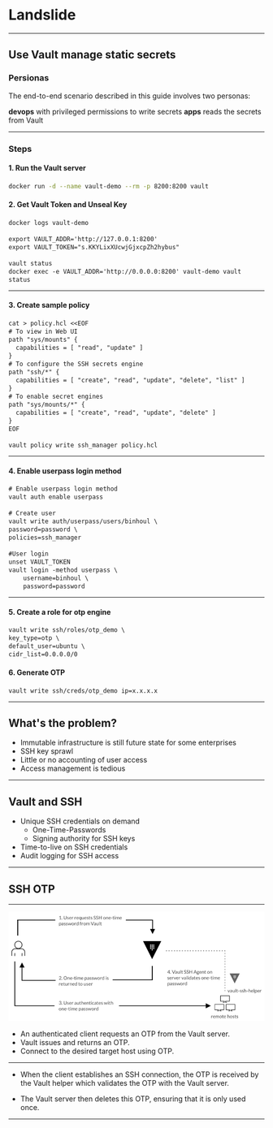 <!-- $theme: gaia -->

# Landslide

---

## Use Vault manage static secrets


### Persionas

The end-to-end scenario described in this guide involves two personas:

**devops** with privileged permissions to write secrets
**apps** reads the secrets from Vault

---

### Steps

#### 1. Run the Vault server

```bash
docker run -d --name vault-demo --rm -p 8200:8200 vault
```

#### 2. Get Vault Token and Unseal Key

```
docker logs vault-demo

export VAULT_ADDR='http://127.0.0.1:8200'
export VAULT_TOKEN="s.KKYLixXUcwjGjxcpZh2hybus"

vault status
docker exec -e VAULT_ADDR='http://0.0.0.0:8200' vault-demo vault status
```

---

#### 3. Create sample policy

```
cat > policy.hcl <<EOF
# To view in Web UI
path "sys/mounts" {
  capabilities = [ "read", "update" ]
}
# To configure the SSH secrets engine
path "ssh/*" {
  capabilities = [ "create", "read", "update", "delete", "list" ]
}
# To enable secret engines
path "sys/mounts/*" {
  capabilities = [ "create", "read", "update", "delete" ]
}
EOF

vault policy write ssh_manager policy.hcl

```

---

#### 4. Enable userpass login method

```
# Enable userpass login method
vault auth enable userpass

# Create user
vault write auth/userpass/users/binhoul \
password=password \
policies=ssh_manager

#User login
unset VAULT_TOKEN
vault login -method userpass \
    username=binhoul \
    password=password

```

---

#### 5. Create a role for otp engine 

```
vault write ssh/roles/otp_demo \
key_type=otp \
default_user=ubuntu \
cidr_list=0.0.0.0/0

```

#### 6. Generate OTP

```
vault write ssh/creds/otp_demo ip=x.x.x.x
```

---

## What's the problem?

- Immutable infrastructure is still future state for some enterprises
- SSH key sprawl
- Little or no accounting of user access
- Access management is tedious

---

## Vault and SSH

- Unique SSH credentials on demand
  - One-Time-Passwords
  - Signing authority for SSH keys
- Time-to-live on SSH credentials
- Audit logging for SSH access


---

## SSH OTP

---

![](./imgs/vault-ssh-otp-1.png)

- An authenticated client requests an OTP from the Vault server. 
- Vault issues and returns an OTP. 
- Connect to the desired target host using OTP.

---


- When the client establishes an SSH connection, the OTP is received by the Vault helper which validates the OTP with the Vault server.

- The Vault server then deletes this OTP, ensuring that it is only used once.

---




